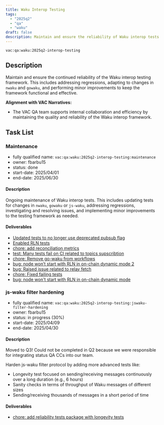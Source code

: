 ```yaml
---
title: Waku Interop Testing
tags:
  - "2025q2"
  - "qa"
  - "waku"  
draft: false  
description: Maintain and ensure the reliability of Waku interop tests.
---
```


`vac:qa:waku:2025q2-interop-testing`

## Description
Maintain and ensure the continued reliability of the Waku interop testing framework. 
This includes addressing regressions, adapting to changes in `nwaku` and `gowaku`, 
and performing minor improvements to keep the framework functional and effective.

**Alignment with VAC Narratives:**

* The VAC QA team supports internal collaboration and efficiency
  by maintaining the quality and reliability of the Waku interop framework.

## Task List

### Maintenance

* fully qualified name: `vac:qa:waku:2025q2-interop-testing:maintenance`
* owner: fbarbu15
* status: done
* start-date: 2025/04/01
* end-date: 2025/06/30

#### Description
Ongoing maintenance of Waku interop tests. 
This includes updating tests for changes in `nwaku`,  `gowaku` or `js-waku`, addressing regressions, 
investigating and resolving issues, and implementing minor improvements to the testing framework as needed.

#### Deliverables
- [Updated tests to no longer use deprecated pubsub flag](https://github.com/waku-org/waku-interop-tests/pull/111)
- [Enabled RLN tests](https://github.com/waku-org/waku-interop-tests/pull/112)
- [chore: add reconciliation metrics](https://github.com/waku-org/waku-interop-tests/pull/113)
- [test: Many tests fail on CI related to topics supscribtion](https://github.com/waku-org/nwaku/issues/3414)
- [chore: Remove go-waku from workflows](https://github.com/waku-org/waku-interop-tests/pull/117)
- [bug: node won’t start with RLN in on-chain dynamic mode 2](https://github.com/waku-org/nwaku/issues/3208)
- [bug: Raised issue related to relay fetch](https://github.com/waku-org/nwaku/issues/3444)
- [chore: Fixed failing tests](https://github.com/waku-org/waku-interop-tests/pull/121)
- [bug: node won't start with RLN in on-chain dynamic mode](https://github.com/waku-org/nwaku/issues/3208)

### js-waku filter hardening

* fully qualified name: `vac:qa:waku:2025q2-interop-testing:jswaku-filter-hardening`
* owner: fbarbu15
* status: in progress (30%)
* start-date: 2025/04/09
* end-date: 2025/04/30

#### Description
Moved to Q3! Could not be completed in Q2 because we were responsible for integrating status QA CCs into our team.

Harden js-waku filter protocol by adding more advanced tests like:
- Longevity test focused on sending/receiving messages continuously over a long duration (e.g., 6 hours)
- Sanity checks in terms of throughput of Waku messages of different sizes
- Sending/receiving thousands of messages in a short period of time

#### Deliverables
- [chore: add reliability tests package with longevity tests](https://github.com/waku-org/js-waku/pull/2361)
